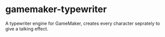 # gamemaker-typewriter
A typewriter engine for GameMaker, creates every character seprately to give a talking effect.
